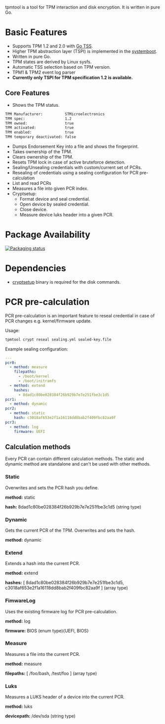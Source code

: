 tpmtool is a tool for TPM interaction and disk encryption. It is written in pure Go.

# Basic Features

-   Supports TPM 1.2 and 2.0 with [Go TSS](https://github.com/google/go-tpm).
-   Higher TPM abstraction layer (TSPI) is implemented in the [systemboot](https://github.com/systemboot/systemboot).
-   Written in pure Go.
-   TPM states are derived by Linux sysfs.
-   Automatic TSS selection based on TPM version.
-   TPM1 & TPM2 event log parser
-   **Currently only TSPI for TPM specification 1.2 is available.**

## Core Features

-   Shows the TPM status.

```bash
TPM Manufacturer:          STMicroelectronics
TPM spec:                  1.2
TPM owned:                 true
TPM activated:             true
TPM enabled:               true
TPM temporary deactivated: false
```

-   Dumps Endorsement Key into a file and shows the fingerprint.
-   Takes ownership of the TPM.
-   Clears ownership of the TPM.
-   Resets TPM lock in case of active bruteforce detection.
-   Sealing/Unsealing credentials with custom/current set of PCRs.
-   Resealing of credentials using a sealing configuration for PCR pre-calculation
-   List and read PCRs
-   Measures a file into given PCR index.
-   Cryptsetup:
    -   Format device and seal credential.
    -   Open device by sealed credential.
    -   Close device.
    -   Measure device luks header into a given PCR.

# Package Availability

[![Packaging status](https://repology.org/badge/vertical-allrepos/tpmtool.svg)](https://repology.org/metapackage/tpmtool)

# Dependencies

-   [cryptsetup](https://gitlab.com/cryptsetup/cryptsetup) binary is required for the disk commands.

# PCR pre-calculation

PCR pre-calculation is an important feature to reseal credential in case of PCR changes e.g. kernel/firmware update.

Usage:

```bash
tpmtool crypt reseal sealing.yml sealed-key.file
```

Example sealing configuration:

```yaml
---
pcr0:
  - method: measure
    filepaths:
      - /boot/kernel
      - /boot/initramfs
  - method: extend
    hashes:
      - 8dad1c80be028384f26b929b7e7e251fbe3c1d5
pcr1:
  - method: dynamic
pcr2:
  - method: static
    hash: c3018af653e2f1a16118dd8bab2f409fbc82aa9f
pcr3:
  - method: log
    firmware: UEFI
```

## Calculation methods

Every PCR can contain different calculation methods. The static and dynamic method are standalone and can't be used with other methods.

### Static

Overwrites and sets the PCR hash you define.

**method:** static

**hash:** 8dad1c80be028384f26b929b7e7e251fbe3c1d5 (string type)

### Dynamic

Gets the current PCR of the TPM. Overwrites and sets the hash.

**method:** dynamic

### Extend

Extends a hash into the current PCR.

**method:** extend

**hashes:** [ 8dad1c80be028384f26b929b7e7e251fbe3c1d5, c3018af653e2f1a16118dd8bab2f409fbc82aa9f ] \(array type)

### FimwareLog

Uses the existing firmware log for PCR pre-calculation.

**method:** log

**firmware:** BIOS (enum type){UEFI, BIOS}

### Measure

Measures a file into the current PCR.

**method:** measure

**filepaths:** [ /foo/bash, /test/foo ] \(array type)

### Luks

Measures a LUKS header of a device into the current PCR.

**method:** luks

**devicepath:** /dev/sda (string type)

